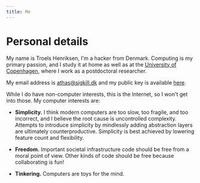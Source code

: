 ```yaml
---
title: Me
---
```


Personal details
==

My name is Troels Henriksen, I'm a hacker from Denmark.  Computing is
my primary passion, and I study it at home as well as at the
[University of Copenhagen](http://diku.dk), where I work as a
postdoctoral researcher.

My email address is <athas@sigkill.dk> and my public key is available
[here](/pubkey.asc).

While I do have non-computer interests, this is the Internet, so I
won't get into those.  My computer interests are:

* **Simplicity.** I think modern computers are too slow, too fragile,
  and too incorrect, and I believe the root cause is uncontrolled
  complexity.  Attempts to introduce simplicity by mindlessly adding
  abstraction layers are ultimately counterproductive.  Simplicity is
  best achieved by lowering feature count and flexibility.

* **Freedom.** Important societal infrastructure code should be free
  from a moral point of view.  Other kinds of code should be free
  because collaborating is fun!

* **Tinkering.** Computers are toys for the mind.
